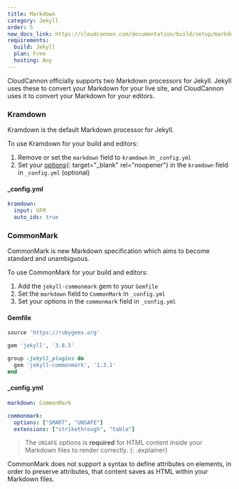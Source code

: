 ```yaml
---
title: Markdown
category: Jekyll
order: 5
new_docs_link: https://cloudcannon.com/documentation/build/setup/markdown/
requirements:
  build: Jekyll
  plan: Free
  hosting: Any
---
```


CloudCannon officially supports two Markdown processors for Jekyll. Jekyll uses these to convert your Markdown for your live site, and CloudCannon uses it to convert your Markdown for your editors.

### Kramdown

Kramdown is the default Markdown processor for Jekyll.

To use Kramdown for your build and editors:

1. Remove or set the `markdown` field to `kramdown` in `_config.yml`
2. Set your [options](https://kramdown.gettalong.org/options.html){: target="_blank" rel="noopener"} in the `kramdown` field in `_config.yml` (optional)

#### _config.yml

~~~yaml
kramdown:
  input: GFM
  auto_ids: true
~~~

### CommonMark

CommonMark is new Markdown specification which aims to become standard and unambiguous.

To use CommonMark for your build and editors:

1. Add the `jekyll-commonmark` gem to your `Gemfile`
2. Set the `markdown` field to `CommonMark` in `_config.yml`
3. Set your options in the `commonmark` field in `_config.yml`

#### Gemfile

~~~ruby
source 'https://rubygems.org'

gem 'jekyll', '3.8.5'

group :jekyll_plugins do
  gem 'jekyll-commonmark', '1.3.1'
end
~~~

#### _config.yml

~~~yaml
markdown: CommonMark

commonmark:
  options: ["SMART", "UNSAFE"]
  extensions: ["strikethrough", "table"]
~~~

> The `UNSAFE` options is **required** for HTML content inside your Markdown files to render correctly.
{: .explainer}

CommonMark does not support a syntax to define attributes on elements, in order to preserve attributes, that content saves as HTML within your Markdown files.
